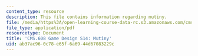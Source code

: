 ```yaml
---
content_type: resource
description: This file contains information regarding mutiny.
file: /media/https%3A/open-learning-course-data-rc.s3.amazonaws.com/cms-608-game-design-spring-2014/ab37ac960c78e65f6a6944d67083229c_MITCMS_608S14_Mutiny.pdf
file_type: application/pdf
resourcetype: Document
title: 'CMS.608 Game Design S14: Mutiny'
uid: ab37ac96-0c78-e65f-6a69-44d67083229c
---
```

